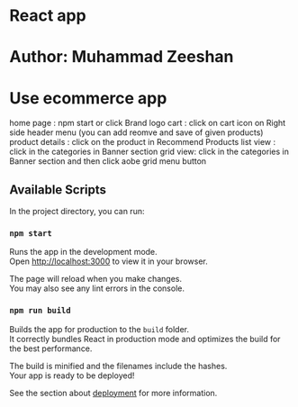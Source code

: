# React app

# Author: Muhammad Zeeshan

# Use ecommerce app

home page : npm start or click Brand logo
cart : click on cart icon on Right side header menu (you can add reomve and save of given products)
product details : click on the product in Recommend Products
list view : click in the categories in Banner section
grid view: click in the categories in Banner section and then click aobe grid menu button

## Available Scripts

In the project directory, you can run:

### `npm start`

Runs the app in the development mode.\
Open [http://localhost:3000](http://localhost:3000) to view it in your browser.

The page will reload when you make changes.\
You may also see any lint errors in the console.

### `npm run build`

Builds the app for production to the `build` folder.\
It correctly bundles React in production mode and optimizes the build for the best performance.

The build is minified and the filenames include the hashes.\
Your app is ready to be deployed!

See the section about [deployment](https://facebook.github.io/create-react-app/docs/deployment) for more information.
